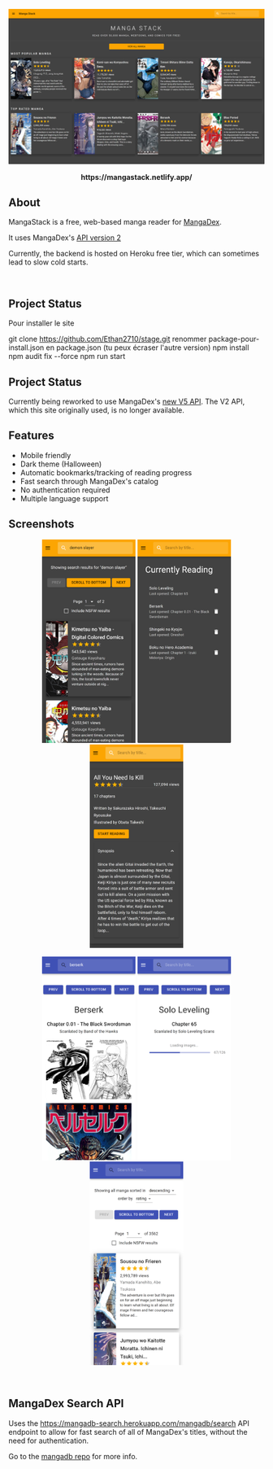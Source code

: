 <p align="center">
  <a href="https://mangastack.netlify.app/">
    <img src="./screenshots/home-dark-desktop.png" alt="MangaStack Home Page">
  </a>
</p>
<p align="center"><b>https://mangastack.netlify.app/</b></p>

## About

MangaStack is a free, web-based manga reader for [MangaDex](https://mangadex.org/).

It uses MangaDex's [API version 2](https://mangadex.org/thread/351011)

Currently, the backend is hosted on Heroku free tier, which can sometimes lead to slow cold starts.

<br>

## Project Status
Pour installer le site

git clone https://github.com/Ethan2710/stage.git
renommer package-pour-install.json en package.json (tu peux écraser l'autre version)
npm install
npm audit fix --force
npm run start

## Project Status

Currently being reworked to use MangaDex's [new V5 API](https://api.mangadex.org/docs.html). The V2 API, which this site originally used, is no longer available.

## Features

- Mobile friendly
- Dark theme (Halloween)
- Automatic bookmarks/tracking of reading progress
- Fast search through MangaDex's catalog
- No authentication required
- Multiple language support
  <br>

## Screenshots

<p align="center">
  <img height="400" src="./screenshots/search-dark-iphone-x.png">
  <img height="400" src="./screenshots/currently-reading-dark-iphone-x.png">
  <img height="400" src="./screenshots/manga-dark-iphone-x.png">
</p>
<p align="center">
  <img height="400" src="./screenshots/read-light-iphone-x.png">
  <img height="400" src="./screenshots/loading-light-iphone-x.png">
  <img height="400" src="./screenshots/all-light-iphone-x.png">
</p>

<br>

## MangaDex Search API

Uses the https://mangadb-search.herokuapp.com/mangadb/search API endpoint to allow for fast search of all of MangaDex's titles, without the need for authentication.

Go to the [mangadb repo](https://github.com/tacticaltofu/mangadb) for more info.
